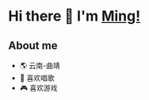 # Hi there 👋 I'm [Ming!](https://himing4.github.io/himing.io/)
## About me 
- :earth_americas: 云南-曲靖  
- :microphone: 喜欢唱歌  
- :video_game: 喜欢游戏  


<!-- 
## Reach me 
[![Github](https://img.shields.io/github/followers/SAnBlog?label=Github&style=social)](https://github.com/Himing4)
[![码云](https://img.shields.io/badge/%E7%A0%81%E4%BA%91-SAnBlog-red)](https://gitee.com/SAnBlog)
[![Blog](https://img.shields.io/badge/Blog-SAnBlog-blue)](https://sanii.cn/)
[![小程序](https://img.shields.io/badge/小程序-SAnBlog-green)](https://app.sanii.cn/)
[![公众号](https://img.shields.io/badge/公众号-SAnBlog-green)](https://app.sanii.cn/)
[![Mail](https://img.shields.io/badge/-shouliang.wang@qq.com-gray?style=flat-square&logo=gmail&logoColor=red&link=)](mailto:shouliang.wang@qq.com)
-->
<!--
**Himing4/Himing4** is a ✨ _special_ ✨ repository because its `README.md` (this file) appears on your GitHub profile.

Here are some ideas to get you started:

- 🔭 I’m currently working on ...
- 🌱 I’m currently learning ...
- 👯 I’m looking to collaborate on ...
- 🤔 I’m looking for help with ...
- 💬 Ask me about ...
- 📫 How to reach me: ...
- 😄 Pronouns: ...
- ⚡ Fun fact: ...
-->
